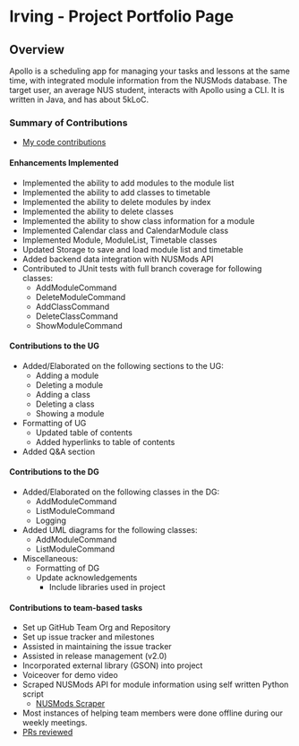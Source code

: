 # Irving - Project Portfolio Page

## Overview
Apollo is a scheduling app for managing your tasks and lessons at the same time,
with integrated module information from the NUSMods database.
The target user, an average NUS student, interacts with Apollo using a CLI.
It is written in Java, and has about 5kLoC.

### Summary of Contributions
- [My code contributions](https://nus-cs2113-ay2223s2.github.io/tp-dashboard/?search=irving&sort=totalCommits%20dsc&sortWithin=title&timeframe=commit&mergegroup=&groupSelect=groupByRepos&breakdown=true&checkedFileTypes=docs~functional-code~test-code~other&since=2023-02-17&tabOpen=true&tabType=authorship&zFR=false&tabAuthor=irving11119&tabRepo=AY2223S2-CS2113-T13-4%2Ftp%5Bmaster%5D&authorshipIsMergeGroup=false&authorshipFileTypes=docs~functional-code~test-code~other&authorshipIsBinaryFileTypeChecked=false&authorshipIsIgnoredFilesChecked=false)

#### Enhancements Implemented
- Implemented the ability to add modules to the module list 
- Implemented the ability to add classes to timetable
- Implemented the ability to delete modules by index
- Implemented the ability to delete classes
- Implemented the ability to show class information for a module
- Implemented Calendar class and CalendarModule class
- Implemented Module, ModuleList, Timetable classes
- Updated Storage to save and load module list and timetable
- Added backend data integration with NUSMods API
- Contributed to JUnit tests with full branch coverage for following classes:
  - AddModuleCommand
  - DeleteModuleCommand
  - AddClassCommand
  - DeleteClassCommand
  - ShowModuleCommand

#### Contributions to the UG
- Added/Elaborated on the following sections to the UG:
  - Adding a module
  - Deleting a module
  - Adding a class
  - Deleting a class
  - Showing a module
- Formatting of UG
  - Updated table of contents
  - Added hyperlinks to table of contents
- Added Q&A section

#### Contributions to the DG
- Added/Elaborated on the following classes in the DG:
  - AddModuleCommand
  - ListModuleCommand
  - Logging
- Added UML diagrams for the following classes:
  - AddModuleCommand
  - ListModuleCommand
- Miscellaneous:
  - Formatting of DG
  - Update acknowledgements
    - Include libraries used in project

#### Contributions to team-based tasks
- Set up GitHub Team Org and Repository
- Set up issue tracker and milestones
- Assisted in maintaining the issue tracker
- Assisted in release management (v2.0)
- Incorporated external library (GSON) into project
- Voiceover for demo video
- Scraped NUSMods API for module information using self written Python script
  - [NUSMods Scraper](https://github.com/irving11119/NUSMods-Scraper)
- Most instances of helping team members were done offline during our weekly meetings. 
- [PRs reviewed](https://github.com/AY2223S2-CS2113-T13-4/tp/pulls?q=is%3Apr+reviewed-by%3Airving11119+)


